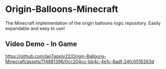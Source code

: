 # Origin-Balloons-Minecraft
The Minecraft implementation of the origin balloons logic repository. Easily expandable and easy to use!

## Video Demo - In Game
https://github.com/IanTapply22/Origin-Balloons-Minecraft/assets/114881396/0cc204cc-bb4c-4e1c-8adf-24fc0516263d
